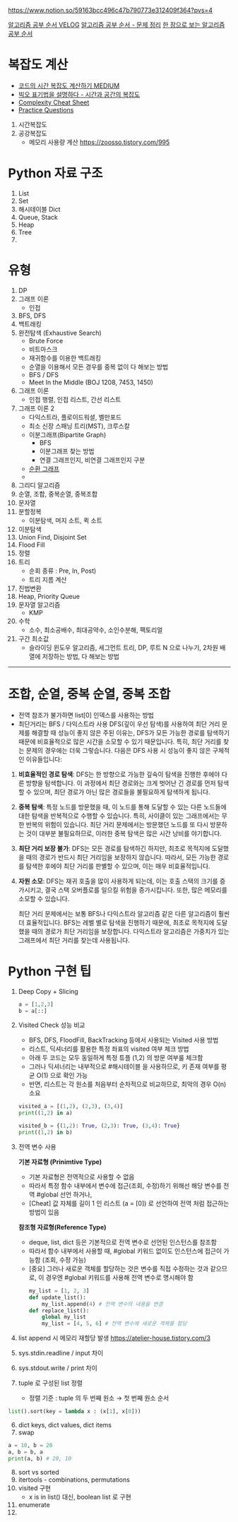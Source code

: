 


https://www.notion.so/59163bcc496c47b790773e312409f364?pvs=4


[알고리즘 공부 순서 VELOG](https://velog.io/@cxxerry/%EC%95%8C%EA%B3%A0%EB%A6%AC%EC%A6%98-%EA%B3%B5%EB%B6%80-%EC%88%9C%EC%84%9C)
[알고리즘 공부 순서 - 문제 정리](https://patiencelee.tistory.com/1072)
[한 장으로 보는 알고리즘 공부 순서](https://velog.io/@ngngs/%ED%95%9C-%EC%9E%A5%EC%9C%BC%EB%A1%9C-%EB%B3%B4%EB%8A%94-%EC%95%8C%EA%B3%A0%EB%A6%AC%EC%A6%98)


# 복잡도 계산
* [코드의 시간 복잡도 계산하기 MEDIUM](https://medium.com/humanscape-tech/%EC%BD%94%EB%93%9C%EC%9D%98-%EC%8B%9C%EA%B0%84-%EB%B3%B5%EC%9E%A1%EB%8F%84-%EA%B3%84%EC%82%B0%ED%95%98%EA%B8%B0-b67dd8625966)
* [빅오 표기법을 설명하다 - 시간과 공간의 복잡도](https://www.freecodecamp.org/korean/news/big-o-notation-why-it-matters-and-why-it-doesnt-1674cfa8a23c/)
* [Complexity Cheat Sheet](https://www.bigocheatsheet.com/)
* [Practice Questions](https://www.geeksforgeeks.org/practice-questions-time-complexity-analysis/)

1. 시간복잡도
2. 공강복잡도
	- 메모리 사용량 계산 https://zoosso.tistory.com/995


# Python 자료 구조
1. List
2. Set
3. 해시테이블 Dict
4. Queue, Stack
5. Heap
6. Tree
7. 

# 유형
1. DP
2. 그래프 이론
	- 인접
1. BFS, DFS
2. 백트래킹
3.  완전탐색 (Exhaustive Search)
	* Brute Force
	* 비트마스크
	* 재귀함수를 이용한 백트래킹
	* 순열을 이용해서 모든 경우를 중복 없이 다 해보는 방법
	* BFS / DFS
	* Meet In the Middle (BOJ 1208, 7453, 1450)
4. 그래프 이론
	- 인접 행렬, 인접 리스트, 간선 리스트
5. 그래프 이론 2
	- 다익스트라, 플로이드워셜, 벨만포드
	- 최소 신장 스패닝 트리(MST), 크루스칼
	- 이분그래프(Bipartite Graph)
		- BFS
		- 이분그래프 찾는 방법
		- 연결 그래프인지, 비연결 그래프인지 구분
	- [순환 그래프](https://jackpot53.tistory.com/92)
	- 
1. 그리디 알고리즘
2. 순열, 조합, 중복순열, 중복조합
3. 문자열
4. 분할정복
	- 이분탐색, 머지 소트, 퀵 소트
5. 이분탐색
6. Union Find, Disjoint Set
7. Flood Fill
8. 정렬
9. 트리
	- 순회 종류 : Pre, In, Post)
	- 트리 지름 계산
10. 진법변환
11. Heap, Priority Queue
12. 문자열 알고리즘
	- KMP
13. 수학
	- 소수, 최소공배수, 최대공약수, 소인수분해, 팩토리얼
14. 구간 최소값
	- 슬라이딩 윈도우 알고리즘, 세그먼트 트리, DP, 루트 N 으로 나누기, 2차원 배열에 저장하는 방법, 다 해보는 방법


-----------






# 조합, 순열, 중복 순열, 중복 조합






- 전역 참조가 불가하면 list[0] 인덱스를 사용하는 방법
- 최단거리는 BFS / 다익스트라 사용
	DFS(깊이 우선 탐색)를 사용하여 최단 거리 문제를 해결할 때 성능이 좋지 않은 주된 이유는, DFS가 모든 가능한 경로를 탐색하기 때문에 비효율적으로 많은 시간을 소모할 수 있기 때문입니다. 특히, 최단 거리를 찾는 문제의 경우에는 더욱 그렇습니다. 다음은 DFS 사용 시 성능이 좋지 않은 구체적인 이유들입니다:

1. **비효율적인 경로 탐색**: DFS는 한 방향으로 가능한 깊숙이 탐색을 진행한 후에야 다른 방향을 탐색합니다. 이 과정에서 최단 경로와는 크게 벗어난 긴 경로를 먼저 탐색할 수 있으며, 최단 경로가 아닌 많은 경로들을 불필요하게 탐색하게 됩니다.

2. **중복 탐색**: 특정 노드를 방문했을 때, 이 노드를 통해 도달할 수 있는 다른 노드들에 대한 탐색을 반복적으로 수행할 수 있습니다. 특히, 사이클이 있는 그래프에서는 무한 반복의 위험이 있습니다. 최단 거리 문제에서는 방문했던 노드를 또 다시 방문하는 것이 대부분 불필요하므로, 이러한 중복 탐색은 많은 시간 낭비를 야기합니다.

3. **최단 거리 보장 불가**: DFS는 모든 경로를 탐색하긴 하지만, 최초로 목적지에 도달했을 때의 경로가 반드시 최단 거리임을 보장하지 않습니다. 따라서, 모든 가능한 경로를 탐색한 후에야 최단 거리를 판별할 수 있으며, 이는 매우 비효율적입니다.

4. **자원 소모**: DFS는 재귀 호출을 많이 사용하게 되는데, 이는 호출 스택의 크기를 증가시키고, 결국 스택 오버플로를 일으킬 위험을 증가시킵니다. 또한, 많은 메모리를 소모할 수 있습니다.

	최단 거리 문제에서는 보통 BFS나 다익스트라 알고리즘 같은 다른 알고리즘이 훨씬 더 효율적입니다. BFS는 레벨 별로 탐색을 진행하기 때문에, 최초로 목적지에 도달했을 때의 경로가 최단 거리임을 보장합니다. 다익스트라 알고리즘은 가중치가 있는 그래프에서 최단 거리를 찾는데 사용됩니다.






# Python 구현 팁

1. Deep Copy + Slicing
	
	``` Python
	a = [1,2,3]
	b = a[::]
	```


2. Visited Check 성능 비교
	
	* BFS, DFS, FloodFill, BackTracking 등에서 사용되는 Visited 사용 방법
	* 리스트, 딕셔너리를 활용한 특정 좌표의 visited 여부 체크 방법
	* 아래 두 코드는 모두 동일하게 특정 튜플 (1,2) 의 방문 여부룰 체크함
	* 그러나 딕셔너리는 내부적으로 #해시테이블 을 사용하므로, 키 존재 여부를 평균 O(1) 으로 확인 가능
	* 반면, 리스트는 각 원소를 처음부터 순차적으로 비교하므로, 최악의 경우 O(n) 소요
	``` Python
	visited_a = [(1,2), (2,3), (3,4)] 
	print((1,2) in a)

	visited_b = {(1,2): True, (2,3): True, (3,4): True}
	print((1,2) in b)
	```


3. 전역 변수 사용
	
	**기본 자료형 (Prinimtive Type)**
	- 기본 자료형은 전역적으로 사용할 수 없음
	- 따라서 특정 함수 내부에서 변수에 접근(조회, 수정)하기 위해선 해당 변수를 전역 #global 선언 하거나, 
	- \[Cheat\] 값 자체를 길이 1 인 리스트 (a = \[0\]) 로 선언하여 전역 처럼 접근하는 방법이 있음
	
	**참조형 자료형(Reference Type)**
	* deque, list, dict 등은 기본적으로 전역 변수로 선언된 인스턴스를 참조함
	* 따라서 함수 내부에서 사용할 때, #global 키워드 없이도 인스턴스에 접근이 가능함 (조회, 수정 가능)
	* \[중요\] 그러나 새로운 객체를 할당하는 것은 변수를 직접 수정하는 것과 같으므로, 이 경우엔 #global 키워드를 사용해 전역 변수로 명시해야 함
		``` Python
		my_list = [1, 2, 3] 
		def update_list(): 
			my_list.append(4) # 전역 변수의 내용을 변경 
		def replace_list(): 
			global my_list 
			my_list = [4, 5, 6] # 전역 변수에 새로운 객체를 할당
		```


	

5. list append 시 메모리 재할당 발생
		https://atelier-house.tistory.com/3

1. sys.stdin.readline / input 차이
2. sys.stdout.write / print 차이
3. tuple 로 구성된 list 정렬
	- 정렬 기준 : tuple 의 두 번째 원소 → 첫 번째 원소 순서
``` python
list().sort(key = lambda x : (x[1], x[0]))
```
6. dict keys, dict values, dict items
7. swap
``` python
a = 10, b = 20
a, b = b, a
print(a, b) # 20, 10
```
8. sort vs sorted
9. itertools - combinations, permutations
10. visited 구현
	* x is in list() 대신, boolean list 로 구현
11. enumerate
12. 